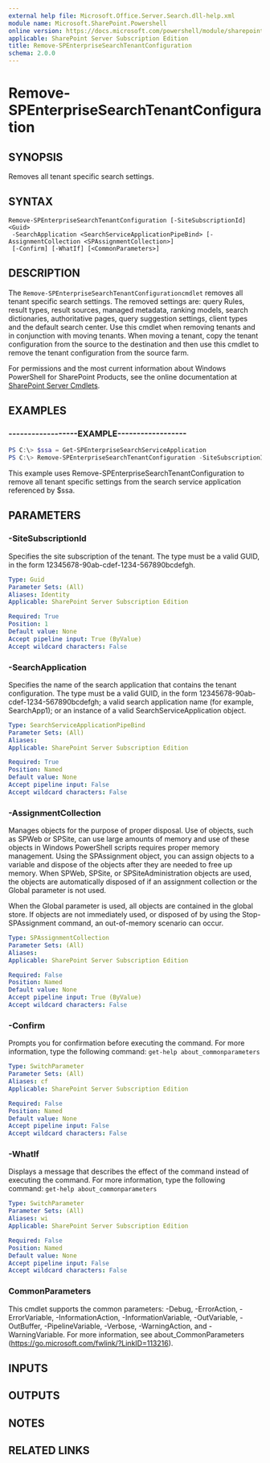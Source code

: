 ```yaml
---
external help file: Microsoft.Office.Server.Search.dll-help.xml
module name: Microsoft.SharePoint.Powershell
online version: https://docs.microsoft.com/powershell/module/sharepoint-server/remove-spenterprisesearchtenantconfiguration
applicable: SharePoint Server Subscription Edition
title: Remove-SPEnterpriseSearchTenantConfiguration
schema: 2.0.0
---
```


# Remove-SPEnterpriseSearchTenantConfiguration

## SYNOPSIS
Removes all tenant specific search settings.


## SYNTAX

```
Remove-SPEnterpriseSearchTenantConfiguration [-SiteSubscriptionId] <Guid>
 -SearchApplication <SearchServiceApplicationPipeBind> [-AssignmentCollection <SPAssignmentCollection>]
 [-Confirm] [-WhatIf] [<CommonParameters>]
```

## DESCRIPTION
The `Remove-SPEnterpriseSearchTenantConfigurationcmdlet` removes all tenant specific search settings.
The removed settings are: query Rules, result types, result sources, managed metadata, ranking models, search dictionaries, authoritative pages, query suggestion settings, client types and the default search center.
Use this cmdlet when removing tenants and in conjunction with moving tenants.
When moving a tenant, copy the tenant configuration from the source to the destination and then use this cmdlet to remove the tenant configuration from the source farm.

For permissions and the most current information about Windows PowerShell for SharePoint Products, see the online documentation at [SharePoint Server Cmdlets](https://docs.microsoft.com/powershell/sharepoint/sharepoint-server/sharepoint-server-cmdlets).


## EXAMPLES

### ------------------EXAMPLE------------------
```powershell
PS C:\> $ssa = Get-SPEnterpriseSearchServiceApplication
PS C:\> Remove-SPEnterpriseSearchTenantConfiguration -SiteSubscriptionId "00000000-0000-0000-0000-000000000001" -SearchApplication $ssa
```

This example uses Remove-SPEnterpriseSearchTenantConfiguration to remove all tenant specific settings from the search service application referenced by $ssa.


## PARAMETERS

### -SiteSubscriptionId
Specifies the site subscription of the tenant.
The type must be a valid GUID, in the form 12345678-90ab-cdef-1234-567890bcdefgh.

```yaml
Type: Guid
Parameter Sets: (All)
Aliases: Identity
Applicable: SharePoint Server Subscription Edition

Required: True
Position: 1
Default value: None
Accept pipeline input: True (ByValue)
Accept wildcard characters: False
```

### -SearchApplication
Specifies the name of the search application that contains the tenant configuration.
The type must be a valid GUID, in the form 12345678-90ab-cdef-1234-567890bcdefgh; a valid search application name (for example, SearchApp1); or an instance of a valid SearchServiceApplication object.

```yaml
Type: SearchServiceApplicationPipeBind
Parameter Sets: (All)
Aliases: 
Applicable: SharePoint Server Subscription Edition

Required: True
Position: Named
Default value: None
Accept pipeline input: False
Accept wildcard characters: False
```

### -AssignmentCollection
Manages objects for the purpose of proper disposal. Use of objects, such as SPWeb or SPSite, can use large amounts of memory and use of these objects in Windows PowerShell scripts requires proper memory management. Using the SPAssignment object, you can assign objects to a variable and dispose of the objects after they are needed to free up memory. When SPWeb, SPSite, or SPSiteAdministration objects are used, the objects are automatically disposed of if an assignment collection or the Global parameter is not used.

When the Global parameter is used, all objects are contained in the global store. If objects are not immediately used, or disposed of by using the Stop-SPAssignment command, an out-of-memory scenario can occur.

```yaml
Type: SPAssignmentCollection
Parameter Sets: (All)
Aliases: 
Applicable: SharePoint Server Subscription Edition

Required: False
Position: Named
Default value: None
Accept pipeline input: True (ByValue)
Accept wildcard characters: False
```

### -Confirm
Prompts you for confirmation before executing the command.
For more information, type the following command: `get-help about_commonparameters`

```yaml
Type: SwitchParameter
Parameter Sets: (All)
Aliases: cf
Applicable: SharePoint Server Subscription Edition

Required: False
Position: Named
Default value: None
Accept pipeline input: False
Accept wildcard characters: False
```

### -WhatIf
Displays a message that describes the effect of the command instead of executing the command.
For more information, type the following command: `get-help about_commonparameters`

```yaml
Type: SwitchParameter
Parameter Sets: (All)
Aliases: wi
Applicable: SharePoint Server Subscription Edition

Required: False
Position: Named
Default value: None
Accept pipeline input: False
Accept wildcard characters: False
```

### CommonParameters
This cmdlet supports the common parameters: -Debug, -ErrorAction, -ErrorVariable, -InformationAction, -InformationVariable, -OutVariable, -OutBuffer, -PipelineVariable, -Verbose, -WarningAction, and -WarningVariable. For more information, see about_CommonParameters (https://go.microsoft.com/fwlink/?LinkID=113216).

## INPUTS

## OUTPUTS

## NOTES

## RELATED LINKS
